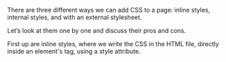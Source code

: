 There are three different ways we can add CSS to a page: inline styles, internal styles, and with an external stylesheet. 

Let’s look at them one by one and discuss their pros and cons. 

First up are inline styles, where we write the CSS in the HTML file, directly inside an element's tag, using a style attribute.